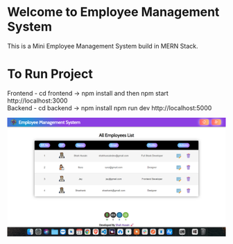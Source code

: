 # Welcome to Employee Management System
This is a Mini Employee Management System build in MERN Stack.
# To Run Project
Frontend - cd frontend -> npm install and then npm start
http://localhost:3000 <br>
Backend - cd backend -> npm install npm run dev
http://localhost:5000

<p align="center"><img src="DESKTOP MERN CRUD.png"></p>
